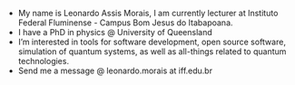 - My name is Leonardo Assis Morais, I am currently lecturer at Instituto Federal Fluminense - Campus Bom Jesus do Itabapoana.
- I have a PhD in physics @ University of Queensland
- I’m interested in tools for software development, open source software, simulation of quantum systems, as well as all-things related to quantum technologies.
- Send me a message @ leonardo.morais at iff.edu.br

<!---
Leo-am/Leo-am is a ✨ special ✨ repository because its `README.md` (this file) appears on your GitHub profile.
You can click the Preview link to take a look at your changes.
--->

